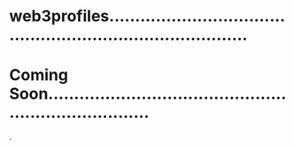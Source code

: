 # web3profiles................................................................................
# Coming Soon.........................................................................
.
